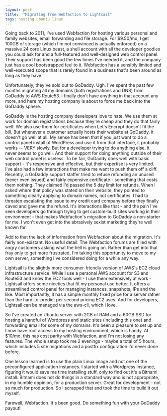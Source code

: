 ```yaml
---
layout: post
title:  "Migrating from Webfaction to Lightsail"
tags: hosting ubuntu linux
---
```


Going back to 2011, I've used Webfaction for hosting various personal and family
websites, email forwarding and file storage. For $9.50/mo, I get 100GB of
storage (which I'm not convinced is actually enforced) on a massive 24 core
Linux beast, a shell account with all the developer goodies you could ask for
and a full-featured and well-designed web control panel. Their support has
been good the few times I've needed it, and the company just has a cool
bootstrapped feel to it. Webfaction has a sensibly limited and well-executed
scope that is rarely found in a business that's been around as long as they
have.

Unfortunately, they've sold out to GoDaddy. Ugh. I've
spent the past few months migrating all my domains (both registrations and DNS)
from GoDaddy to AWS Route53. I finally don't have anything in that account any
more, and here my hosting company is about to force me back into the GoDaddy
sphere. 

GoDaddy is the hosting company developers love to hate. We use them at work for
domain registrations because they're cheap and they do that fairly well. We also
use them for certificates when Let's Encrypt doesn't fit the bill. But whenever
a customer actually hosts their website at GoDaddy, it doesn't go well at all.
My sense has been that if you just want to do a control panel install of
WordPress and use it from that interface, it probably works -- VERY slowly. But for a
developer trying to do anything else, it never seems to go well. And their support for doing anything outside of their web
control panel is useless. To be fair, GoDaddy does well with basic support - it's
responsive and effective, but their expertise is very limited. I've also had a
few interactions that make me want to push
them off a cliff. Recently, a GoDaddy support staffer tried to refuse refunding
an unused (never even issued) and fairly expensive certificate - something that
costs them nothing. They claimed I'd passed the 5 day limit for refunds. When I
asked where that policy was stated on their website, they pointed to something
clearly applying to domain names, not certificates. I had to threaten escalating
the issue to my credit card company before they finally caved and gave me the
refund. It's interactions like that - and the pain I've seen developers go
through trying to get custom-built sites working in their environment - that makes
Webfaction's migration to GoDaddy a non-starter for me. I won't even get into
the abrasively sexist marketing they're well known for.

Add to that the lack of information from Webfaction about the migration. It's
fairly non-existant. No useful detail. The Webfaction forums are filled with
angry customers asking what the hell is going on. Rather than get into that fray
only to get more frustrated, I'm taking this opportunity to move to my own
server, something I've considered doing for a while any way.

Lightsail is the slightly more consumer-friendly version of AWS's EC2 cloud
infrastructure service. While I use a personal AWS account for S3 and Route53 and know the
EC2 tools well - I use them extensively at work - Lightsail offers some niceties
that fit my personal use better. It offers a streamlined control panel for managing
instances, snapshots, IPs and the like. Most importantly, it has a simple monthly
fixed price for a server rather than the hard-to-predict per second pricing EC2
uses. And for developers, Lightsail can be managed via the aws-cli, which I
love.

So I've created an Ubuntu server with 2GB of RAM and a 60GB SSD for hosting a
handful of Wordpress and static sites (including this one) and forwarding email
for some of my domains. It's been a pleasure to set up and I now have root
access to my hosting environment, which is handy. At $10/mo, this has cost
parity with Webfaction, and I'm not losing any features. The whole setup took me
2 evenings - maybe a total of 5 hours, which includes 5 site migrations and a
postfix configuration I'd never done before. 

One lesson learned is to use the
plain Linux image and not one of the preconfigured application instances. I
started with a Wordpress instance, figuring it would save me time installing
stuff, only to find out it's a Bitnami install. Bitnami does not do things in a
standard way and is not appropriate, in my humble oppinion, for a production
server. Great for development - not so much for production. So I scrapped that
and took the time to build it out myself.

Farewell, Webfaction. It's been good. Do something fun with your GoDaddy payout!




